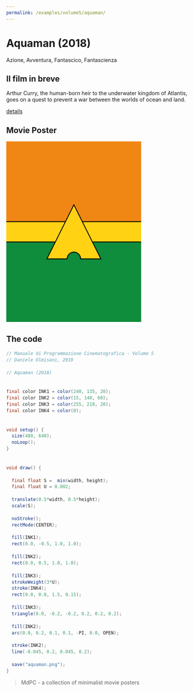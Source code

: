 ```yaml
---
permalink: /examples/volume5/aquaman/
---
```

# Aquaman (2018)

Azione, Avventura, Fantascico, Fantascienza

## Il film in breve
Arthur Curry, the human-born heir to the underwater kingdom of Atlantis, goes on a quest to prevent a war between the worlds of ocean and land.

[details](https://www.imdb.com/title/tt1477834/)

## Movie Poster
<img src="aquaman.png"  width="360px" title="Aquaman">


## The code
```java
// Manuale di Programmazione Cinematografica - Volume 5
// Daniele Olmisani, 2019

// Aquaman (2018)


final color INK1 = color(240, 135, 20);
final color INK2 = color(15, 140, 60);
final color INK3 = color(255, 210, 20);
final color INK4 = color(0);


void setup() {
  size(480, 640);
  noLoop();
}


void draw() {
  
  final float S =  min(width, height);
  final float U = 0.002;
  
  translate(0.5*width, 0.5*height);
  scale(S);
  
  noStroke();
  rectMode(CENTER);
  
  fill(INK1);
  rect(0.0, -0.5, 1.0, 1.0);
  
  fill(INK2);
  rect(0.0, 0.5, 1.0, 1.0);
  
  fill(INK3);
  strokeWeight(3*U);
  stroke(INK4);
  rect(0.0, 0.0, 1.5, 0.15);
  
  fill(INK3);
  triangle(0.0, -0.2, -0.2, 0.2, 0.2, 0.2);
  
  fill(INK2);
  arc(0.0, 0.2, 0.1, 0.1, -PI, 0.0, OPEN);
  
  stroke(INK2);
  line(-0.045, 0.2, 0.045, 0.2);
  
  save("aquaman.png");
}

```

> MdPC - a collection of minimalist movie posters
